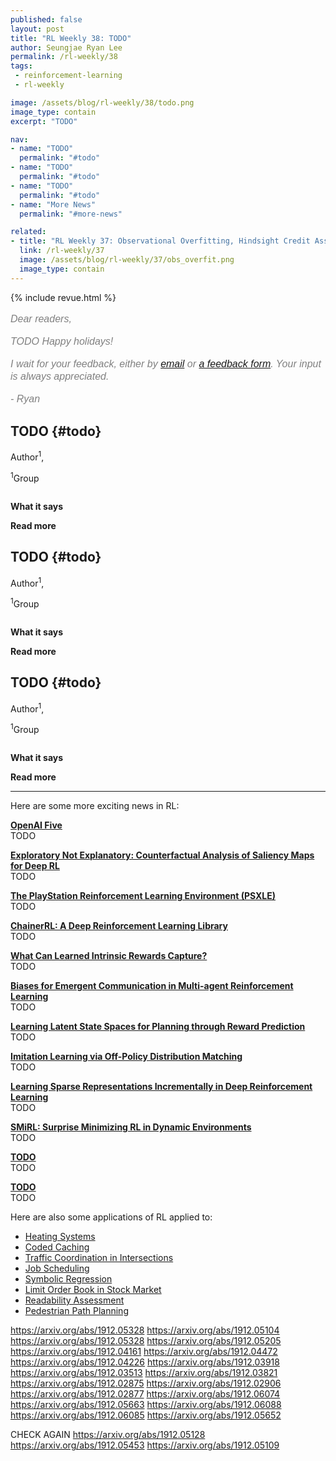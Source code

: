 ```yaml
---
published: false
layout: post
title: "RL Weekly 38: TODO"
author: Seungjae Ryan Lee
permalink: /rl-weekly/38
tags:
 - reinforcement-learning
 - rl-weekly

image: /assets/blog/rl-weekly/38/todo.png
image_type: contain
excerpt: "TODO"

nav:
- name: "TODO"
  permalink: "#todo"
- name: "TODO"
  permalink: "#todo"
- name: "TODO"
  permalink: "#todo"
- name: "More News"
  permalink: "#more-news"

related:
- title: "RL Weekly 37: Observational Overfitting, Hindsight Credit Assignment, and Procedurally Generated Environment Suite"
  link: /rl-weekly/37
  image: /assets/blog/rl-weekly/37/obs_overfit.png
  image_type: contain
---
```



{% include revue.html %}

<style>
.letter, .letter p {
  color: gray;
  font-family: "Helvetica", "Arial", sans-serif;
  font-size: 16px;
  font-style: italic;
  font-weight: 400;
  line-height: 20px;
}
.letter a {
  font-family: "Helvetica", "Arial", sans-serif;
  font-size: 16px;
  font-style: italic;
  font-weight: 400;
  line-height: 20px;
}
</style>

<div class="letter">
<p>
Dear readers,
</p>
<p>
TODO Happy holidays!
</p>
<p>
I wait for your feedback, either by <a href="mailto:seungjaeryanlee@gmail.com">email</a> or <a href="https://forms.gle/yZiHUXbtph8msVHn9">a feedback form</a>. Your input is always appreciated.
</p>
<p>
- Ryan
</p>
</div>



## TODO {#todo}

<p class="authors" style="font-size: 1em">
Author<sup>1</sup>,
</p>
<p class="authors__institutions" style="font-size: 1em">
    <sup>1</sup>Group
</p>

<div class="w80">
  <img src="{{ absolute_url }}/assets/blog/rl-weekly/38/todo.png" alt="">
</div>

**What it says**

**Read more**









## TODO {#todo}

<p class="authors" style="font-size: 1em">
Author<sup>1</sup>,
</p>
<p class="authors__institutions" style="font-size: 1em">
    <sup>1</sup>Group
</p>

<div class="w80">
  <img src="{{ absolute_url }}/assets/blog/rl-weekly/38/todo.png" alt="">
</div>

**What it says**

**Read more**












## TODO {#todo}

<p class="authors" style="font-size: 1em">
Author<sup>1</sup>,
</p>
<p class="authors__institutions" style="font-size: 1em">
    <sup>1</sup>Group
</p>

<div class="w80">
  <img src="{{ absolute_url }}/assets/blog/rl-weekly/38/todo.png" alt="">
</div>

**What it says**

**Read more**














------

<div id="more-news"></div>

Here are some more exciting news in RL:

[**OpenAI Five**](https://openai.com/projects/five/)
<br/>
TODO

[**Exploratory Not Explanatory: Counterfactual Analysis of Saliency Maps for Deep RL**](https://arxiv.org/abs/1912.05743)
<br/>
TODO

[**The PlayStation Reinforcement Learning Environment (PSXLE)**](https://arxiv.org/abs/1912.06101)
<br/>
TODO

[**ChainerRL: A Deep Reinforcement Learning Library**](https://arxiv.org/abs/1912.03905)
<br/>
TODO

[**What Can Learned Intrinsic Rewards Capture?**](https://arxiv.org/abs/1912.05500)
<br/>
TODO

[**Biases for Emergent Communication in Multi-agent Reinforcement Learning**](https://arxiv.org/abs/1912.05676)
<br/>
TODO

[**Learning Latent State Spaces for Planning through Reward Prediction**](https://arxiv.org/abs/1912.04201)
<br/>
TODO

[**Imitation Learning via Off-Policy Distribution Matching**](https://arxiv.org/abs/1912.05032)
<br/>
TODO

[**Learning Sparse Representations Incrementally in Deep Reinforcement Learning**](https://arxiv.org/abs/1912.04002)
<br/>
TODO

[**SMiRL: Surprise Minimizing RL in Dynamic Environments**](https://arxiv.org/abs/1912.05510)
<br/>
TODO

[**TODO**](todo)
<br/>
TODO

[**TODO**](todo)
<br/>
TODO

Here are also some applications of RL applied to:
- [Heating Systems](https://arxiv.org/abs/1912.05313)
- [Coded Caching](https://arxiv.org/abs/1912.04321)
- [Traffic Coordination in Intersections](https://arxiv.org/abs/1912.03851)
- [Job Scheduling](https://arxiv.org/abs/1912.05160)
- [Symbolic Regression](https://arxiv.org/abs/1912.04871)
- [Limit Order Book in Stock Market](https://arxiv.org/abs/1912.04242)
- [Readability Assessment](https://arxiv.org/abs/1912.05957)
- [Pedestrian Path Planning](https://arxiv.org/abs/1912.02945)

<!-- [**TODO**](todo)
<br/>
TODO -->

https://arxiv.org/abs/1912.05328
https://arxiv.org/abs/1912.05104
https://arxiv.org/abs/1912.05328
https://arxiv.org/abs/1912.05205
https://arxiv.org/abs/1912.04161
https://arxiv.org/abs/1912.04472
https://arxiv.org/abs/1912.04226
https://arxiv.org/abs/1912.03918
https://arxiv.org/abs/1912.03513
https://arxiv.org/abs/1912.03821
https://arxiv.org/abs/1912.02875
https://arxiv.org/abs/1912.02906
https://arxiv.org/abs/1912.02877
https://arxiv.org/abs/1912.06074
https://arxiv.org/abs/1912.05663
https://arxiv.org/abs/1912.06088
https://arxiv.org/abs/1912.06085
https://arxiv.org/abs/1912.05652


CHECK AGAIN
https://arxiv.org/abs/1912.05128
https://arxiv.org/abs/1912.05453
https://arxiv.org/abs/1912.05109





